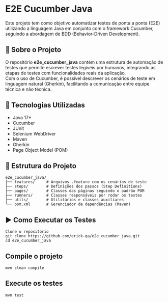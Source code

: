 # E2E Cucumber Java

Este projeto tem como objetivo automatizar testes de ponta a ponta (E2E) utilizando a linguagem Java em conjunto com o framework Cucumber, seguindo a abordagem de BDD (Behavior-Driven Development).

## 🧪 Sobre o Projeto

O repositório **e2e_cucumber_java** contém uma estrutura de automação de testes que permite escrever testes legíveis por humanos, integrando as etapas de testes com funcionalidades reais da aplicação.  
Com o uso de Cucumber, é possível descrever os cenários de teste em linguagem natural (Gherkin), facilitando a comunicação entre equipe técnica e não técnica.

## 🔧 Tecnologias Utilizadas

- Java 17+
- Cucumber
- JUnit
- Selenium WebDriver
- Maven
- Gherkin
- Page Object Model (POM)

## 📁 Estrutura do Projeto

```
e2e_cucumber_java/
├── features/     # Arquivos .feature com os cenários de teste
├── steps/        # Definições dos passos (Step Definitions)
├── pages/        # Classes das páginas seguindo o padrão POM
├── runners/      # Classes responsáveis por rodar os testes
├── utils/        # Utilitários e classes auxiliares
└── pom.xml       # Gerenciador de dependências (Maven)
```

## ▶️ Como Executar os Testes
```
Clone o repositório
git clone https://github.com/erick-qa/e2e_cucumber_java.git
cd e2e_cucumber_java
```

## Compile o projeto
```
mvn clean compile
```

## Execute os testes
```
mvn test
```
